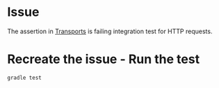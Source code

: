 # Issue
The assertion in [Transports](https://github.com/elastic/elasticsearch/blob/master/src/main/java/org/elasticsearch/transport/Transports.java#L57) is failing integration test for HTTP requests.

# Recreate the issue - Run the test
`gradle test`


